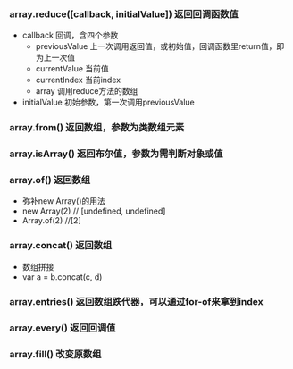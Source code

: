 ### array.reduce([callback, initialValue]) 返回回调函数值
+ callback 回调，含四个参数
    + previousValue 上一次调用返回值，或初始值，回调函数里return值，即为上一次值
    + currentValue 当前值
    + currentIndex 当前index
    + array 调用reduce方法的数组
+ initialValue 初始参数，第一次调用previousValue

### array.from() 返回数组，参数为类数组元素 
### array.isArray() 返回布尔值，参数为需判断对象或值
### array.of() 返回数组
+ 弥补new Array()的用法
+ new Array(2) // [undefined, undefined]
+ Array.of(2) //[2]
### array.concat() 返回数组
+ 数组拼接
+ var a = b.concat(c, d)
### array.entries() 返回数组跌代器，可以通过for-of来拿到index
### array.every() 返回回调值
### array.fill() 改变原数组